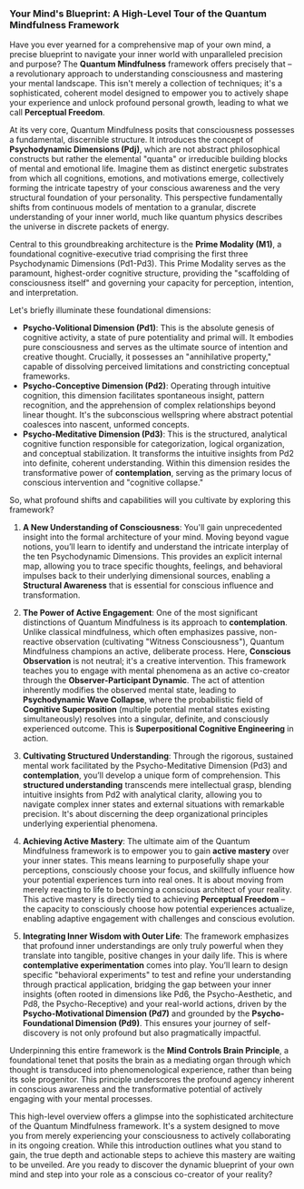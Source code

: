 ### Your Mind's Blueprint: A High-Level Tour of the Quantum Mindfulness Framework

Have you ever yearned for a comprehensive map of your own mind, a precise blueprint to navigate your inner world with unparalleled precision and purpose? The **Quantum Mindfulness** framework offers precisely that – a revolutionary approach to understanding consciousness and mastering your mental landscape. This isn't merely a collection of techniques; it's a sophisticated, coherent model designed to empower you to actively shape your experience and unlock profound personal growth, leading to what we call **Perceptual Freedom**.

At its very core, Quantum Mindfulness posits that consciousness possesses a fundamental, discernible structure. It introduces the concept of **Psychodynamic Dimensions (Pdj)**, which are not abstract philosophical constructs but rather the elemental "quanta" or irreducible building blocks of mental and emotional life. Imagine them as distinct energetic substrates from which all cognitions, emotions, and motivations emerge, collectively forming the intricate tapestry of your conscious awareness and the very structural foundation of your personality. This perspective fundamentally shifts from continuous models of mentation to a granular, discrete understanding of your inner world, much like quantum physics describes the universe in discrete packets of energy.

Central to this groundbreaking architecture is the **Prime Modality (M1)**, a foundational cognitive-executive triad comprising the first three Psychodynamic Dimensions (Pd1-Pd3). This Prime Modality serves as the paramount, highest-order cognitive structure, providing the "scaffolding of consciousness itself" and governing your capacity for perception, intention, and interpretation.

Let's briefly illuminate these foundational dimensions:

*   **Psycho-Volitional Dimension (Pd1)**: This is the absolute genesis of cognitive activity, a state of pure potentiality and primal will. It embodies pure consciousness and serves as the ultimate source of intention and creative thought. Crucially, it possesses an "annihilative property," capable of dissolving perceived limitations and constricting conceptual frameworks.
*   **Psycho-Conceptive Dimension (Pd2)**: Operating through intuitive cognition, this dimension facilitates spontaneous insight, pattern recognition, and the apprehension of complex relationships beyond linear thought. It's the subconscious wellspring where abstract potential coalesces into nascent, unformed concepts.
*   **Psycho-Meditative Dimension (Pd3)**: This is the structured, analytical cognitive function responsible for categorization, logical organization, and conceptual stabilization. It transforms the intuitive insights from Pd2 into definite, coherent understanding. Within this dimension resides the transformative power of **contemplation**, serving as the primary locus of conscious intervention and "cognitive collapse."

So, what profound shifts and capabilities will you cultivate by exploring this framework?

1.  **A New Understanding of Consciousness**: You'll gain unprecedented insight into the formal architecture of your mind. Moving beyond vague notions, you’ll learn to identify and understand the intricate interplay of the ten Psychodynamic Dimensions. This provides an explicit internal map, allowing you to trace specific thoughts, feelings, and behavioral impulses back to their underlying dimensional sources, enabling a **Structural Awareness** that is essential for conscious influence and transformation.

2.  **The Power of Active Engagement**: One of the most significant distinctions of Quantum Mindfulness is its approach to **contemplation**. Unlike classical mindfulness, which often emphasizes passive, non-reactive observation (cultivating "Witness Consciousness"), Quantum Mindfulness champions an active, deliberate process. Here, **Conscious Observation** is not neutral; it's a creative intervention. This framework teaches you to engage with mental phenomena as an active co-creator through the **Observer-Participant Dynamic**. The act of attention inherently modifies the observed mental state, leading to **Psychodynamic Wave Collapse**, where the probabilistic field of **Cognitive Superposition** (multiple potential mental states existing simultaneously) resolves into a singular, definite, and consciously experienced outcome. This is **Superpositional Cognitive Engineering** in action.

3.  **Cultivating Structured Understanding**: Through the rigorous, sustained mental work facilitated by the Psycho-Meditative Dimension (Pd3) and **contemplation**, you’ll develop a unique form of comprehension. This **structured understanding** transcends mere intellectual grasp, blending intuitive insights from Pd2 with analytical clarity, allowing you to navigate complex inner states and external situations with remarkable precision. It's about discerning the deep organizational principles underlying experiential phenomena.

4.  **Achieving Active Mastery**: The ultimate aim of the Quantum Mindfulness framework is to empower you to gain **active mastery** over your inner states. This means learning to purposefully shape your perceptions, consciously choose your focus, and skillfully influence how your potential experiences turn into real ones. It is about moving from merely reacting to life to becoming a conscious architect of your reality. This active mastery is directly tied to achieving **Perceptual Freedom** – the capacity to consciously choose how potential experiences actualize, enabling adaptive engagement with challenges and conscious evolution.

5.  **Integrating Inner Wisdom with Outer Life**: The framework emphasizes that profound inner understandings are only truly powerful when they translate into tangible, positive changes in your daily life. This is where **contemplative experimentation** comes into play. You’ll learn to design specific "behavioral experiments" to test and refine your understanding through practical application, bridging the gap between your inner insights (often rooted in dimensions like Pd6, the Psycho-Aesthetic, and Pd8, the Psycho-Receptive) and your real-world actions, driven by the **Psycho-Motivational Dimension (Pd7)** and grounded by the **Psycho-Foundational Dimension (Pd9)**. This ensures your journey of self-discovery is not only profound but also pragmatically impactful.

Underpinning this entire framework is the **Mind Controls Brain Principle**, a foundational tenet that posits the brain as a mediating organ through which thought is transduced into phenomenological experience, rather than being its sole progenitor. This principle underscores the profound agency inherent in conscious awareness and the transformative potential of actively engaging with your mental processes.

This high-level overview offers a glimpse into the sophisticated architecture of the Quantum Mindfulness framework. It's a system designed to move you from merely experiencing your consciousness to actively collaborating in its ongoing creation. While this introduction outlines what you stand to gain, the true depth and actionable steps to achieve this mastery are waiting to be unveiled. Are you ready to discover the dynamic blueprint of your own mind and step into your role as a conscious co-creator of your reality?